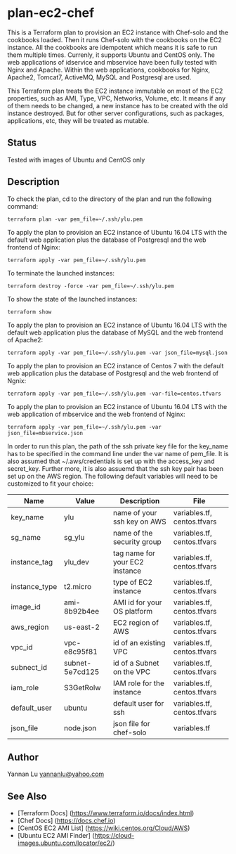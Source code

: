 # plan-ec2-chef

This is a Terraform plan to provision an EC2 instance with Chef-solo and the cookbooks loaded. Then it runs Chef-solo with the cookbooks on the EC2 instance. All the cookbooks are idempotent which means it is safe to run them multiple times. Currenly, it supports Ubuntu and CentOS only. The web applications of idservice and mbservice have been fully tested with Nginx and Apache. Within the web applications, cookbooks for Nginx, Apache2, Tomcat7, ActiveMQ, MySQL and Postgresql are used.

This Terraform plan treats the EC2 instance immutable on most of the EC2 properties, such as AMI, Type, VPC, Networks, Volume, etc. It means if any of them needs to be changed, a new instance has to be created with the old instance destroyed. But for other server configurations, such as packages, applications, etc, they will be treated as mutable.

## Status

Tested with images of Ubuntu and CentOS only

## Description

To check the plan, cd to the directory of the plan and run the following command:
```
terraform plan -var pem_file=~/.ssh/ylu.pem
```

To apply the plan to provision an EC2 instance of Ubuntu 16.04 LTS with the default web application plus the database of Postgresql and the web frontend of Nginx:
```
terraform apply -var pem_file=~/.ssh/ylu.pem
```

To terminate the launched instances:
```
terraform destroy -force -var pem_file=~/.ssh/ylu.pem
```

To show the state of the launched instances:
```
terraform show
```

To apply the plan to provision an EC2 instance of Ubuntu 16.04 LTS with the default web application plus the database of MySQL and the web frontend of Apache2:
```
terraform apply -var pem_file=~/.ssh/ylu.pem -var json_file=mysql.json
```

To apply the plan to provision an EC2 instance of Centos 7 with the default web application plus the database of Postgresql and the web frontend of Ngnix:
```
terraform apply -var pem_file=~/.ssh/ylu.pem -var-file=centos.tfvars
```

To apply the plan to provision an EC2 instance of Ubuntu 16.04 LTS with the web application of mbservice and the web frontend of Nginx:
```
terraform apply -var pem_file=~/.ssh/ylu.pem -var json_file=mbservice.json
```

In order to run this plan, the path of the ssh private key file for the key_name has to be specified in the command line under the var name of pem_file. It is also assumed that ~/.aws/credentials is set up with the access_key and secret_key. Further more, it is also assuemd that the ssh key pair has been set up on the AWS region. The following default variables will need to be customized to fit your choice:

| Name                         | Value           | Description                    | File                                 |
| ---                          | ---             | ---                            | ---                                  |
| key_name                     | ylu             | name of your ssh key on AWS    | variables.tf, centos.tfvars          |
| sg_name                      | sg_ylu          | name of the security group     | variables.tf, centos.tfvars          |
| instance_tag                 | ylu_dev         | tag name for your EC2 instance | variables.tf, centos.tfvars          |
| instance_type                | t2.micro        | type of EC2 instance           | variables.tf, centos.tfvars          |
| image_id                     | ami-8b92b4ee    | AMI id for your OS platform    | variables.tf, centos.tfvars          |
| aws_region                   | us-east-2       | EC2 region of AWS              | variables.tf, centos.tfvars          |
| vpc_id                       | vpc-e8c95f81    | id of an existing VPC          | variables.tf, centos.tfvars          |
| subnect_id                   | subnet-5e7cd125 | id of a Subnet on the VPC      | variables.tf, centos.tfvars          |
| iam_role                     | S3GetRolw       | IAM role for the instance      | variables.tf, centos.tfvars          |
| default_user                 | ubuntu          | default user for ssh           | variables.tf, centos.tfvars          |
| json_file                    | node.json       | json file for chef-solo        | variables.tf                         |

## Author
Yannan Lu <yannanlu@yahoo.com>

## See Also
* [Terraform Docs] (https://www.terraform.io/docs/index.html)
* [Chef Docs] (https://docs.chef.io)
* [CentOS EC2 AMI List] (https://wiki.centos.org/Cloud/AWS)
* [Ubuntu EC2 AMI Finder] (https://cloud-images.ubuntu.com/locator/ec2/)
